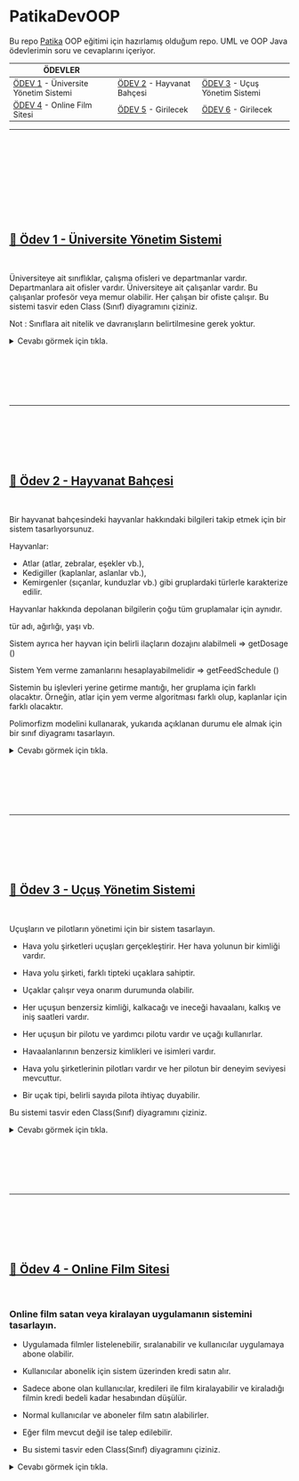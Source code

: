 # PatikaDevOOP

Bu repo [Patika](https://patika.dev) OOP eğitimi için hazırlamış olduğum repo. UML ve OOP Java ödevlerimin soru ve cevaplarını içeriyor.

| ÖDEVLER |  |  |
|-----|-----|-----|
| [ÖDEV 1](https://github.com/furkanaliunal/PatikaDevOOP#-%C3%B6dev-1---%C3%BCniversite-y%C3%B6netim-sistemi) - Üniversite Yönetim Sistemi | [ÖDEV 2](https://github.com/furkanaliunal/PatikaDevOOP#-%C3%B6dev-2---hayvanat-bah%C3%A7esi) - Hayvanat Bahçesi | [ÖDEV 3](https://github.com/furkanaliunal/PatikaDevOOP#-%C3%B6dev-3---u%C3%A7u%C5%9F-y%C3%B6netim-sistemi) - Uçuş Yönetim Sistemi
| [ÖDEV 4](https://github.com/furkanaliunal/PatikaDevOOP#-%C3%B6dev-4---online-film-sitesi) - Online Film Sitesi | [ÖDEV 5](#) - Girilecek | [ÖDEV 6](#) - Girilecek

---
<p>&nbsp;</p>
<p>&nbsp;</p>
<p>&nbsp;</p>
<p>&nbsp;</p>
<p>&nbsp;</p>

## [📖 Ödev 1 - Üniversite Yönetim Sistemi](#-%C3%B6dev-1---%C3%BCniversite-y%C3%B6netim-sistemi)
<p>&nbsp;</p>

Üniversiteye ait sınıflıklar, çalışma ofisleri ve departmanlar vardır.
Departmanlara ait ofisler vardır.
Üniversiteye ait çalışanlar vardır. Bu çalışanlar profesör veya memur olabilir.
Her çalışan bir ofiste çalışır.
Bu sistemi tasvir eden Class (Sınıf) diyagramını çiziniz.

Not : Sınıflara ait nitelik ve davranışların belirtilmesine gerek yoktur.

<details>
<summary>Cevabı görmek için tıkla.</summary>
  
![soru1](src/1.png)
</details>


<p>&nbsp;</p>
<p>&nbsp;</p>
<p>&nbsp;</p>

---


<p>&nbsp;</p>
<p>&nbsp;</p>
<p>&nbsp;</p>

## [📖 Ödev 2 - Hayvanat Bahçesi](#-%C3%B6dev-2---hayvanat-bah%C3%A7esi)
<p>&nbsp;</p>

Bir hayvanat bahçesindeki hayvanlar hakkındaki bilgileri takip etmek için bir sistem tasarlıyorsunuz.
<p></p>


Hayvanlar:

- Atlar (atlar, zebralar, eşekler vb.),
- Kedigiller (kaplanlar, aslanlar vb.),
- Kemirgenler (sıçanlar, kunduzlar vb.) gibi gruplardaki türlerle karakterize edilir.

Hayvanlar hakkında depolanan bilgilerin çoğu tüm gruplamalar için aynıdır.

tür adı, ağırlığı, yaşı vb.

Sistem ayrıca her hayvan için belirli ilaçların dozajını alabilmeli => getDosage ()

Sistem Yem verme zamanlarını hesaplayabilmelidir => getFeedSchedule ()

Sistemin bu işlevleri yerine getirme mantığı, her gruplama için farklı olacaktır. Örneğin, atlar için yem verme algoritması farklı olup, kaplanlar için farklı olacaktır.

Polimorfizm modelini kullanarak, yukarıda açıklanan durumu ele almak için bir sınıf diyagramı tasarlayın.

<details>
<summary>Cevabı görmek için tıkla.</summary>
  
![soru2](src/2.png)
</details>


<p>&nbsp;</p>
<p>&nbsp;</p>
<p>&nbsp;</p>

---

<p>&nbsp;</p>
<p>&nbsp;</p>
<p>&nbsp;</p>

## [📖 Ödev 3 - Uçuş Yönetim Sistemi](#-%C3%B6dev-3---u%C3%A7u%C5%9F-y%C3%B6netim-sistemi)
<p>&nbsp;</p>

Uçuşların ve pilotların yönetimi için bir sistem tasarlayın.
<p></p>


- Hava yolu şirketleri uçuşları gerçekleştirir. Her hava yolunun bir kimliği vardır.

- Hava yolu şirketi, farklı tipteki uçaklara sahiptir.

- Uçaklar çalışır veya onarım durumunda olabilir.

- Her uçuşun benzersiz kimliği, kalkacağı ve ineceği havaalanı, kalkış ve iniş saatleri vardır.

- Her uçuşun bir pilotu ve yardımcı pilotu vardır ve uçağı kullanırlar.

- Havaalanlarının benzersiz kimlikleri ve isimleri vardır.

- Hava yolu şirketlerinin pilotları vardır ve her pilotun bir deneyim seviyesi mevcuttur.

- Bir uçak tipi, belirli sayıda pilota ihtiyaç duyabilir.

Bu sistemi tasvir eden Class(Sınıf) diyagramını çiziniz.
<details>
<summary>Cevabı görmek için tıkla.</summary>
  
![soru3](src/3.png)
</details>


<p>&nbsp;</p>
<p>&nbsp;</p>
<p>&nbsp;</p>

---

<p>&nbsp;</p>
<p>&nbsp;</p>
<p>&nbsp;</p>


## [📖 Ödev 4 - Online Film Sitesi](#-%C3%B6dev-3---u%C3%A7u%C5%9F-y%C3%B6netim-sistemi)
<p>&nbsp;</p>

### Online film satan veya kiralayan uygulamanın sistemini tasarlayın.
<p></p>

- Uygulamada filmler listelenebilir, sıralanabilir ve kullanıcılar uygulamaya abone olabilir.

- Kullanıcılar abonelik için sistem üzerinden kredi satın alır.

- Sadece abone olan kullanıcılar, kredileri ile film kiralayabilir ve kiraladığı filmin kredi bedeli kadar hesabından düşülür.

- Normal kullanıcılar ve aboneler film satın alabilirler.

- Eğer film mevcut değil ise talep edilebilir.

- Bu sistemi tasvir eden Class(Sınıf) diyagramını çiziniz.
<details>
<summary>Cevabı görmek için tıkla.</summary>
  
![soru4](src/4.png)

Diyagramın kodlarına ulaşmak isterseniz [tıklayabilirsiniz](https://github.com/furkanaliunal/PatikaOOP-OnlineFilmSirketi-in-Java-)
</details>


